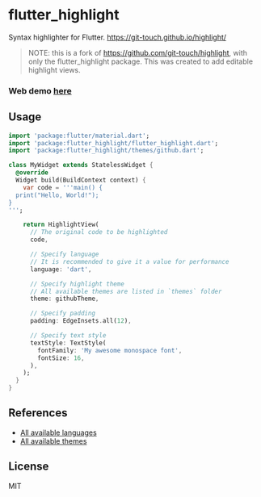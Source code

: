# flutter_highlight

Syntax highlighter for Flutter. https://git-touch.github.io/highlight/

> NOTE: this is a fork of https://github.com/git-touch/highlight, with only the
> flutter_highlight package. This was created to add editable highlight views.

### Web demo [here](https://tusharsadhwani.github.io/flutter_highlight)

## Usage

```dart
import 'package:flutter/material.dart';
import 'package:flutter_highlight/flutter_highlight.dart';
import 'package:flutter_highlight/themes/github.dart';

class MyWidget extends StatelessWidget {
  @override
  Widget build(BuildContext context) {
    var code = '''main() {
  print("Hello, World!");
}
''';

    return HighlightView(
      // The original code to be highlighted
      code,

      // Specify language
      // It is recommended to give it a value for performance
      language: 'dart',

      // Specify highlight theme
      // All available themes are listed in `themes` folder
      theme: githubTheme,

      // Specify padding
      padding: EdgeInsets.all(12),

      // Specify text style
      textStyle: TextStyle(
        fontFamily: 'My awesome monospace font',
        fontSize: 16,
      ),
    );
  }
}
```

## References

- [All available languages](https://github.com/pd4d10/highlight/tree/master/highlight/lib/languages)
- [All available themes](https://github.com/pd4d10/highlight/blob/master/flutter_highlight/lib/themes)

## License

MIT

